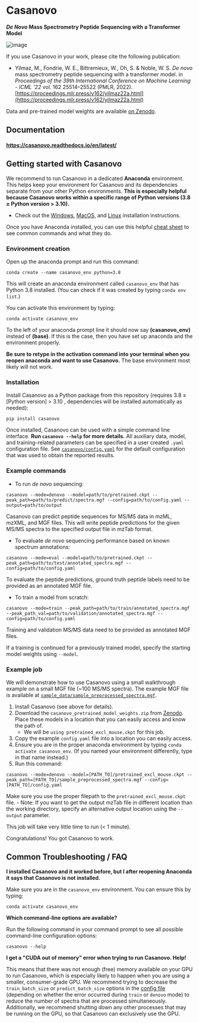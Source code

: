 # Casanovo

**_De Novo_ Mass Spectrometry Peptide Sequencing with a Transformer Model**

![image](https://user-images.githubusercontent.com/32707537/152622912-ca87da20-a64c-4e3f-9ca1-721c6b0d9c64.png)

If you use Casanovo in your work, please cite the following publication:

- Yilmaz, M., Fondrie, W. E., Bittremieux, W., Oh, S. & Noble, W. S. *De novo* mass spectrometry peptide sequencing with a transformer model. in *Proceedings of the 39th International Conference on Machine Learning - ICML '22* vol. 162 25514–25522 (PMLR, 2022). [https://proceedings.mlr.press/v162/yilmaz22a.html](https://proceedings.mlr.press/v162/yilmaz22a.html)

Data and pre-trained model weights are available [on Zenodo](https://zenodo.org/record/6791263).

## Documentation

#### https://casanovo.readthedocs.io/en/latest/

## Getting started with Casanovo

We recommend to run Casanovo in a dedicated **Anaconda** environment.
This helps keep your environment for Casanovo and its dependencies separate from your other Python environments.
**This is especially helpful because Casanovo works within a specific range of Python versions (3.8 ≥ Python version > 3.10).**

- Check out the [Windows](https://docs.anaconda.com/anaconda/install/windows/#), [MacOS](https://docs.anaconda.com/anaconda/install/mac-os/), and [Linux](https://docs.anaconda.com/anaconda/install/linux/) installation instructions.

Once you have Anaconda installed, you can use this helpful [cheat sheet](https://docs.conda.io/projects/conda/en/4.6.0/_downloads/52a95608c49671267e40c689e0bc00ca/conda-cheatsheet.pdf) to see common commands and what they do.

### Environment creation

Open up the anaconda prompt and run this command:

```
conda create --name casanovo_env python=3.8
```

This will create an anaconda environment called `casanovo_env` that has Python 3.8 installed.
(You can check if it was created by typing `conda env list`.)

You can activate this environment by typing:

```
conda activate casanovo_env
```

To the left of your anaconda prompt line it should now say **(casanovo_env)** instead of **(base)**.
If this is the case, then you have set up anaconda and the environment properly.

**Be sure to retype in the activation command into your terminal when you reopen anaconda and want to use Casanovo.**
The base environment most likely will not work.

### Installation

Install Casanovo as a Python package from this repository (requires 3.8 ≥ [Python version] > 3.10 , dependencies will be installed automatically as needed):

```
pip install casanovo
```

Once installed, Casanovo can be used with a simple command line interface.
**Run `casanovo --help` for more details.**
All auxiliary data, model, and training-related parameters can be specified in a user created `.yaml` configuration file.
See [`casanovo/config.yaml`](https://github.com/Noble-Lab/casanovo/blob/main/casanovo/config.yaml) for the default configuration that was used to obtain the reported results.

### Example commands

- To run _de novo_ sequencing:

```
casanovo --mode=denovo --model=path/to/pretrained.ckpt --peak_path=path/to/predict/spectra.mgf --config=path/to/config.yaml --output=path/to/output
```

Casanovo can predict peptide sequences for MS/MS data in mzML, mzXML, and MGF files.
This will write peptide predictions for the given MS/MS spectra to the specified output file in mzTab format.

- To evaluate _de novo_ sequencing performance based on known spectrum annotations:

```
casanovo --mode=eval --model=path/to/pretrained.ckpt --peak_path=path/to/test/annotated_spectra.mgf --config=path/to/config.yaml
```

To evaluate the peptide predictions, ground truth peptide labels need to be provided as an annotated MGF file.

- To train a model from scratch:

```
casanovo --mode=train --peak_path=path/to/train/annotated_spectra.mgf --peak_path_val=path/to/validation/annotated_spectra.mgf --config=path/to/config.yaml
```

Training and validation MS/MS data need to be provided as annotated MGF files.

If a training is continued for a previously trained model, specify the starting model weights using `--model`.

### Example job

We will demonstrate how to use Casanovo using a small walkthrough example on a small MGF file (~100 MS/MS spectra).
The example MGF file is available at [`sample_data/sample_preprocessed_spectra.mgf`](https://github.com/Noble-Lab/casanovo/blob/main/sample_data/sample_preprocessed_spectra.mgf`).

1. Install Casanovo (see above for details).
2. Download the `casanovo_pretrained_model_weights.zip` from [Zenodo](https://zenodo.org/record/6791263). Place these models in a location that you can easily access and know the path of.
    - We will be `using pretrained_excl_mouse.ckpt` for this job.
3. Copy the example `config.yaml` file into a location you can easily access. 
4. Ensure you are in the proper anaconda environment by typing `conda activate casanovo_env`. (If you named your environment differently, type in that name instead.)
5. Run this command:
```
casanovo --mode=denovo --model=[PATH_TO]/pretrained_excl_mouse.ckpt --peak_path=[PATH_TO]/sample_preprocessed_spectra.mgf --config=[PATH_TO]/config.yaml
```
Make sure you use the proper filepath to the `pretrained_excl_mouse.ckpt` file.
    - Note: If you want to get the output mzTab file in different location than the working directory, specify an alternative output location using the `--output` parameter.

This job will take very little time to run (< 1 minute).

Congratulations! You got Casanovo to work.

## Common Troubleshooting / FAQ

**I installed Casanovo and it worked before, but I after reopening Anaconda it says that Casanovo is not installed.**

Make sure you are in the `casanovo_env` environment. You can ensure this by typing:

```
conda activate casanovo_env
```

**Which command-line options are available?**

Run the following command in your command prompt to see all possible command-line configuration options:
```
casanovo --help
```

**I get a "CUDA out of memory" error when trying to run Casanovo. Help!**

This means that there was not enough (free) memory available on your GPU to run Casanovo, which is especially likely to happen when you are using a smaller, consumer-grade GPU.
We recommend trying to decrease the `train_batch_size` or `predict_batch_size` options in the [config file](https://github.com/Noble-Lab/casanovo/blob/main/casanovo/config.yaml) (depending on whether the error occurred during `train` or `denovo` mode) to reduce the number of spectra that are processed simultaneously.
Additionally, we recommend shutting down any other processes that may be running on the GPU, so that Casanovo can exclusively use the GPU.
